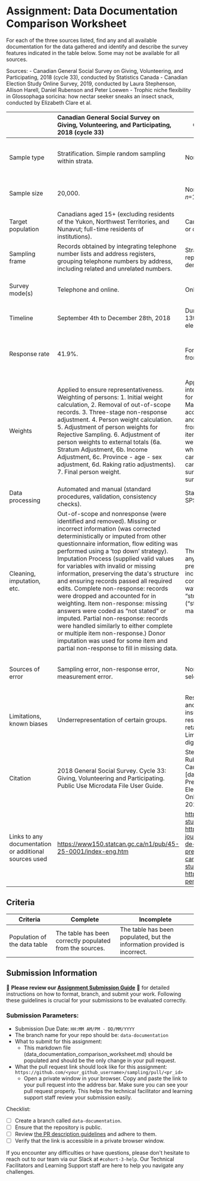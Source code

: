 # Assignment: Data Documentation Comparison Worksheet

For each of the three sources listed, find any and all available documentation for the data gathered and identify and describe the survey features indicated in the table below. Some may not be available for all sources.

Sources: - Canadian General Social Survey on Giving, Volunteering, and Participating, 2018 (cycle 33), conducted by Statistics Canada - Canadian Election Study Online Survey, 2019, conducted by Laura Stephenson, Allison Harell, Daniel Rubenson and Peter Loewen - Trophic niche flexibility in Glossophaga soricina: how nectar seeker sneaks an insect snack, conducted by Elizabeth Clare et al.

|                                                       | Canadian General Social Survey on Giving, Volunteering, and Participating, 2018 (cycle 33) | Canadian Election Study Online Survey, 2019 | Trophic niche flexibility in Glossophaga soricina: how nectar seeker sneaks an insect snack |
|----------------|:--------------------|----------------|---------------------|
| Sample type                                           |Stratification. Simple random sampling within strata.|Non-probability sample.|**Convenience sample** (bats were captured and studied based on their presence in the field and in captivity, indicating that convenience was a key factor). **Purposive sampling** (the selection of bats and their faecal samples appears to be based on specific criteria related to the research question, such as their diet and behavior).|
| Sample size                                           |20,000.|Non-probability online survey: CPS: 𝑛=37,822, PES: 𝑛=10,337.|**Field surveys:** 38 samples of faecal pellets from Costa Rica and Belize, 75 faecal samples in Belize. **Captive behavioral experiments:** 23 call recordings from bats in flight cages. **Acoustic analyses:** 7 free-flying G. soricina.|
| Target population                                     |Canadians aged 15+ (excluding residents of the Yukon, Northwest Territories, and Nunavut; full-time residents of institutions).|Canadian citizens and permanent residents, aged 18 or older.|Glossophaga soricina in Costa Rica, Belize, and captivity in the UK.|
| Sampling frame                                        |Records obtained by integrating telephone number lists and address registers, grouping telephone numbers by address, including related and unrelated numbers.|Stratified by region, gender, and age. Aimed to represent all ridings in Canada and various demographic groups.|**Field surveys:** 112 G. soricina bats that were caught. **Captive behavioral experiments:** Captive colony of G. soricina in the UK. **Acoustic analyses:** Acoustic recordings from bats in a flight room.|
| Survey mode(s)                                        |Telephone and online.|Online survey conducted via the Qualtrics platform.|**Field surveys:** Collection of faecal pellets from natural habitats. **Captive behavioral experiments:** Observational studies and feeding trials. **Acoustic analyses:** Use of acoustic equipment in controlled environments to record echolocation calls.|
| Timeline                                              | September 4th to December 28th, 2018|During 2019 federal election campaign (September 13th to October 21st, 2019) and one after the election (October 24th to November 11th, 2019).|**Field surveys:** 7-week period from late May to early July 2009. **Captive behavioral experiments:** 1–1·5 h on nine consecutive days. **Acoustic analyses:** up to 2·5 h.|
| Response rate                                         |41.9%.|For CPS n/a. For PES re-interview rate was 27.3% from the CPS.|**Field surveys:** 66% of the faecal pellets sampled contained insects, 43% of faecal samples (n = 75) collected from G. soricina in Belize contained insect fragments. **Captive behavioral experiments:** n/a. It observed behavior rather than response rate. **Acoustic analyses:** n/a. There are measurements of echolocation calls rather than response rates.|
| Weights                                               |Applied to ensure representativeness. Weighting of persons: 1. Initial weight calculation, 2. Removal of out-of-scope records. 3. Three-stage non-response adjustment. 4. Person weight calculation. 5. Adjustment of person weights for Rejective Sampling. 6. Adjustment of person weights to external totals (6a. Stratum Adjustment, 6b. Income Adjustment, 6c. Province - age - sex adjustment, 6d. Raking ratio adjustments). 7. Final person weight.|Applied to adjust for demographic and voting intention discrepancies. Weights have been created for the dataset using an iterative "raking" process. Marginal values were successively weighted according to province, as well as gender, age group, and education level. All population data were taken from the 2016 Canadian census. A maximum of 200 iterations were completed. The dataset includes the weights produced as 4 variables, depending on which portion of the sample is being used (all campaign period respondents, only high-quality campaign period respondents, all post-election survey respondents, only high-quality post-election survey respondents). |n/a.|
| Data processing                                       |Automated and manual (standard procedures, validation, consistency checks).|Statistical software for coding and validation (STATA, SPSS, and R).|Acoustic analysis, observation recordings, genetic analysis.|
| Cleaning, imputation, etc.                            |Out-of-scope and nonresponse (were identified and removed). Missing or incorrect information (was corrected deterministically or imputed from other questionnaire information, flow editing was performed using a ‘top down’ strategy). Imputation Process (supplied valid values for variables with invalid or missing information, preserving the data's structure and ensuring records passed all required edits. Complete non-response: records were dropped and accounted for in weighting. Item non-response: missing answers were coded as “not stated” or imputed. Partial non-response: records were handled similarly to either complete or multiple item non-response.) Donor imputation was used for some item and partial non-response to fill in missing data.|The datasets were pre-processed by cleaning out any respondents who were internal survey testers or previewers, ineligible, over quota, provided incomplete responses to initial demographics or the core survey, took the survey twice, completed either wave of the survey in less than 8.5 minutes, “straight-lined” multiple grid questions (“straightliners”) or provided a postal code not matching their province.|**Field data:** Cleaning included identification and categorization of faecal contents, with limitations in species identification due to reference database limitations. **Captive observations:** Data from observations were collected and interpreted with potential learning effects.|
| Sources of error                                      |Sampling error, non-response error, measurement error.|Non-response error, coverage error, and self-selection bias.|**Field studies:** limitations in insect species identification due to incomplete reference databases. **Captive behavioral experiments:** variability in feeding and handling times; bias in captivity is possible. **Acoustic analysis:** potential underestimation of call intensity due to constraints.|
| Limitations, known biases                             |Underrepresentation of certain groups.|Respondents from the territories have no weights and were not included in the sample base due to insufficient data collection in these areas. Some respondents flagged for data quality issues were retained in the dataset as they may still be useful. Limited by self-selection of respondents and the digital divide.|**Field studies:** incomplete identification of species; ppotential sampling bias in faecal pellet collection. **Captive behavioral experiments:** limited to observations in captivity; may not fully reflect wild behavior. **Acoustic analysis:** possible underestimation of call intensity; effect of restriction on echolocation.| 
| Citation                                              |2018 General Social Survey. Cycle 33: Giving, Volunteering and Participating. Public Use Microdata File User Guide.|Stephenson, Laura B., Allison Harell, Daniel Rubenson and Peter John Loewen. The 2019 Canadian Election Study – Online Collection. [dataset]. 2019 Canadian Election Study. Measuring Preferences and Behaviours in the 2019 Canadian Election Study. Canadian Election Study 2019 Online Survey Codebook Version 2.0 November 24, 2023.|Clare, Elizabeth L. et al. (2013), Trophic niche flexibility in G lossophaga soricina : how a nectar seeker sneaks an insect snack, Functional Ecology, Article-journal, https://doi.org/10.1111/1365-2435.12192|
| Links to any documentation or additional sources used |https://www150.statcan.gc.ca/n1/pub/45-25-0001/index-eng.htm|http://www.ces-eec.ca/2019-canadian-election-study/. https://www.cambridge.org/core/journals/canadian-journal-of-political-science-revue-canadienne-de-science-politique/article/measuring-preferences-and-behaviours-in-the-2019-canadian-election-study/540E739DF7F62AD882A5812DD0E0BF2D. https://dataverse.harvard.edu/dataset.xhtml?persistentId=doi:10.7910/DVN/DUS88V.|https://datadryad.org/stash/dataset/doi:10.5061/dryad.n7j27. https://besjournals.onlinelibrary.wiley.com/action/downloadSupplement?doi=10.1111%2F1365-2435.12192&file=fec12192-sup-0001-LaySummary.pdf. https://besjournals.onlinelibrary.wiley.com/action/downloadSupplement?doi=10.1111%2F1365-2435.12192&file=fec12192-sup-0002-VideoS1.m4v|

## Criteria

|Criteria|Complete|Incomplete|
|--------|----|----|
|Population of the data table|The table has been correctly populated from the sources.|The table has been populated, but the information provided is incorrect.|

## Submission Information

🚨 **Please review our [Assignment Submission Guide](https://github.com/UofT-DSI/onboarding/blob/main/onboarding_documents/submissions.md)** 🚨 for detailed instructions on how to format, branch, and submit your work. Following these guidelines is crucial for your submissions to be evaluated correctly.

### Submission Parameters:
* Submission Due Date: `HH:MM AM/PM - DD/MM/YYYY`
* The branch name for your repo should be: `data-documentation`
* What to submit for this assignment:
     * This markdown file (data_documentation_comparison_worksheet.md) should be populated and should be the only change in your pull request.
* What the pull request link should look like for this assignment: `https://github.com/<your_github_username>/sampling/pull/<pr_id>`
     * Open a private window in your browser. Copy and paste the link to your pull request into the address bar. Make sure you can see your pull request properly. This helps the technical facilitator and learning support staff review your submission easily.

Checklist:
- [ ] Create a branch called `data-documentation`.
- [ ] Ensure that the repository is public.
- [ ] Review [the PR description guidelines](https://github.com/UofT-DSI/onboarding/blob/main/onboarding_documents/submissions.md#guidelines-for-pull-request-descriptions) and adhere to them.
- [ ] Verify that the link is accessible in a private browser window.

If you encounter any difficulties or have questions, please don't hesitate to reach out to our team via our Slack at `#cohort-3-help`. Our Technical Facilitators and Learning Support staff are here to help you navigate any challenges.

